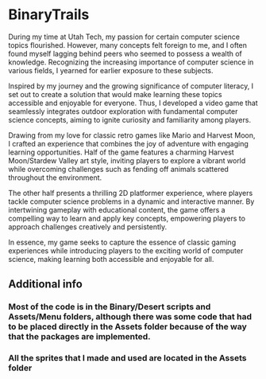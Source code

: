 # BinaryTrails
During my time at Utah Tech, my passion for certain computer science topics flourished. However, many concepts felt foreign to me, and I often found myself lagging behind peers who seemed to possess a wealth of knowledge. Recognizing the increasing importance of computer science in various fields, I yearned for earlier exposure to these subjects.

Inspired by my journey and the growing significance of computer literacy, I set out to create a solution that would make learning these topics accessible and enjoyable for everyone. Thus, I developed a video game that seamlessly integrates outdoor exploration with fundamental computer science concepts, aiming to ignite curiosity and familiarity among players.

Drawing from my love for classic retro games like Mario and Harvest Moon, I crafted an experience that combines the joy of adventure with engaging learning opportunities. Half of the game features a charming Harvest Moon/Stardew Valley art style, inviting players to explore a vibrant world while overcoming challenges such as fending off animals scattered throughout the environment.

The other half presents a thrilling 2D platformer experience, where players tackle computer science problems in a dynamic and interactive manner. By intertwining gameplay with educational content, the game offers a compelling way to learn and apply key concepts, empowering players to approach challenges creatively and persistently.

In essence, my game seeks to capture the essence of classic gaming experiences while introducing players to the exciting world of computer science, making learning both accessible and enjoyable for all.
## Additional info

### Most of the code is in the Binary/Desert scripts and Assets/Menu folders, although there was some code that had to be placed directly in the Assets folder because of the way that the packages are implemented.

### All the sprites that I made and used are located in the Assets folder
